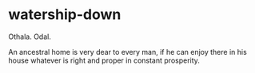 # watership-down

Othala. Odal. 

An ancestral home is very dear to every man,
if he can enjoy there in his house
whatever is right and proper in constant prosperity.
